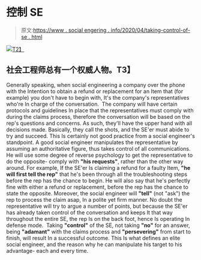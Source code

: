 # 控制 SE

> 原文:[https://www . social engering . info/2020/04/taking-control-of-se . html](https://www.socialengineering.info/2020/04/taking-control-of-se.html)

[![](../Images/88ce0c9334617c91ca005f9269f20789.png)T2】](https://1.bp.blogspot.com/-wBm_-8Bs7jk/XomzDf8ra0I/AAAAAAAAjmY/iAMhcJc1Ojo06hUjLkkf8mWz7Xraznf7gCLcBGAsYHQ/s1600/Social%2BEngineer.%2Bwww.socialengineers.net.pg.jpg)

## **社会工程师总有一个权威人物。T3】**

Generally speaking, when social engineering a company over the phone with the Intention to obtain a refund or replacement for an Item that (for example) you don't have to begin with, It's the company's representatives who're In charge of the conversation. 
  The company will have certain protocols and guidelines In place that the representatives must comply with during the claims process, therefore the conversation will be based on the rep's questions and concerns. As such, they'll have the upper hand with all decisions made. Basically, they call the shots, and the SE'er must abide to try and succeed. This Is certainly not good practice from a social engineer's standpoint.
  A good social engineer manipulates the representative by assuming an authoritative figure, thus takes control of all communications. He will use some degree of reverse psychology to get the representative to do the opposite- comply with **"his requests"**, rather than the other way around.
  For example, If the SE'er Is claiming a refund for a faulty Item, **"he will first tell the rep"** that he's been through all the troubleshooting steps before the rep has the chance to begin. He will also say that he's perfectly fine with either a refund or replacement, before the rep has the chance to state the opposite. Moreover, the social engineer will **"tell"** (not "ask") the rep to process the claim asap, In a polite yet firm manner.
  No doubt the representative will try to argue a number of points, but because the SE'er has already taken control of the conversation and keeps It that way throughout the entire SE, the rep Is on the back foot, hence Is operating In defense mode. 
  Taking **"control"** of the SE, not taking **"no"** for an answer, being **"adamant"** with the claims process and **"persevering"** from start to finish, will result In a successful outcome. This Is what defines an elite social engineer, and the reason why he can manipulate his target to his advantage- each and every time.